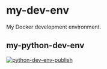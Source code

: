 # my-dev-env
My Docker development environment.

## my-python-dev-env

[![python-dev-env-publish](https://github.com/JoJoJotarou/my-dev-env/actions/workflows/python-dev-env-publish.yml/badge.svg)](https://github.com/JoJoJotarou/my-dev-env/actions/workflows/python-dev-env-publish.yml)
